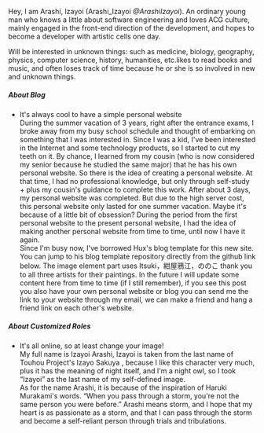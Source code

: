 Hey, I am Arashi, Izayoi (Arashi_Izayoi _@ArashiIzayoi_). An ordinary young man who knows a little about software engineering and loves ACG culture, mainly engaged in the front-end direction of the development, and hopes to become a developer with artistic cells one day.

Will be interested in unknown things: such as medicine, biology, geography, physics, computer science, history, humanities, etc.likes to read books and music, and often loses track of time because he or she is so involved in new and unknown things.

##### About Blog

- It's always cool to have a simple personal website
  <br>
  During the summer vacation of 3 years, right after the entrance exams, I broke away from my busy school schedule and thought of embarking on something that I was interested in. Since I was a kid, I've been interested in the Internet and some technology products, so I started to cut my teeth on it. By chance, I learned from my cousin (who is now considered my senior because he studied the same major) that he has his own personal website. So there is the idea of creating a personal website. At that time, I had no professional knowledge, but only through self-study + plus my cousin's guidance to complete this work. After about 3 days, my personal website was completed. But due to the high server cost, this personal website only lasted for one summer vacation. Maybe it's because of a little bit of obsession? During the period from the first personal website to the present personal website, I had the idea of making another personal website from time to time, until now I have it again.
  <br>
      Since I'm busy now, I've borrowed Hux's blog template for this new site. You can jump to his blog template repository directly from the github link below. The image element part uses Itsuki，紺屋鴉江，ののこ thank you to all three artists for their paintings. In the future I will update some content here from time to time (if I still remember), if you see this post you also have your own personal website or blog you can send me the link to your website through my email, we can make a friend and hang a friend link on each other's website.

##### About Customized Roles

- It's all online, so at least change your image!
  <br>
   My full name is Izayoi Arashi, Izayoi  is taken from the last name of Touhou Project's Izayo Sakuya , because I like this character very much, plus it has the meaning of night itself, and I'm a night owl, so I took “Izayoi” as the last name of my self-defined image. 
  <br>
   As for the name Arashi, it is because of the inspiration of Haruki Murakami's words. “When you pass through a storm, you're not the same person you were before.” Arashi means storm, and I hope that my heart is as passionate as a storm, and that I can pass through the storm and become a self-reliant person through trials and tribulations.
